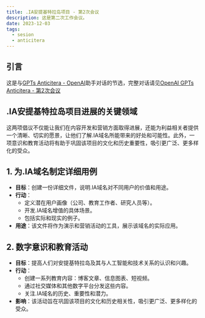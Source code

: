 ```yaml
---
title: .IA安提基特拉岛项目 - 第2次会议
description: 这是第二次工作会议。
date: 2023-12-03
tags:
  - sesion
  - anticitera
---
```


## 引言

这是与[GPTs Anticitera - OpenAI](https://chat.openai.com/g/g-fnpHOClUW-anticitera)助手对话的节选，完整对话请见[OpenAI GPTs Anticitera - 第2次会议](https://chat.openai.com/share/ed9c660d-6656-47fb-b06a-667dde8c2a17)

## .IA安提基特拉岛项目进展的关键领域

这两项倡议不仅能让我们在内容开发和营销方面取得进展，还能为利益相关者提供一个清晰、切实的愿景，让他们了解.IA域名所能带来的好处和可能性。此外，一项意识和教育活动将有助于巩固该项目的文化和历史重要性，吸引更广泛、更多样化的受众。

## 1. 为.IA域名制定详细用例

- **目标**：创建一份详细文件，说明.IA域名对不同用户的价值和用途。
- **行动**：
  - 定义潜在用户画像（公司、教育工作者、研究人员等）。
  - 开发.IA域名增值的具体场景。
  - 包括实际和现实的例子。
- **用途**：该文件将作为演示和营销活动的工具，展示该域名的实际应用。

## 2. 数字意识和教育活动

- **目标**：提高人们对安提基特拉岛及其与人工智能和技术关系的认识和兴趣。
- **行动**：
  - 创建一系列教育内容：博客文章、信息图表、短视频。
  - 通过社交媒体和其他数字平台分发这些内容。
  - 关注.IA域名的历史、重要性和潜力。
- **影响**：该活动旨在巩固该项目的文化和历史相关性，吸引更广泛、更多样化的受众。
